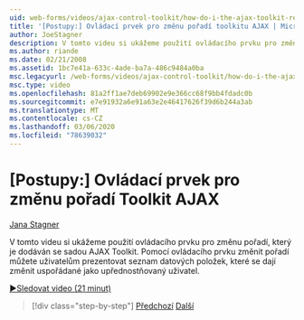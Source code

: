 ```yaml
---
uid: web-forms/videos/ajax-control-toolkit/how-do-i-the-ajax-toolkit-reorder-control
title: '[Postupy:] Ovládací prvek pro změnu pořadí toolkitu AJAX | Microsoft Docs'
author: JoeStagner
description: V tomto videu si ukážeme použití ovládacího prvku pro změnu pořadí, který je dodáván se sadou AJAX Toolkit. Ovládací prvek změnit pořadí vám umožní prezentovat uživatelům seznam o...
ms.author: riande
ms.date: 02/21/2008
ms.assetid: 1bc7e41a-633c-4ade-ba7a-486c9484a0ba
msc.legacyurl: /web-forms/videos/ajax-control-toolkit/how-do-i-the-ajax-toolkit-reorder-control
msc.type: video
ms.openlocfilehash: 81a2ff1ae7deb69902e9e366cc68f9bb4fdadc0b
ms.sourcegitcommit: e7e91932a6e91a63e2e46417626f39d6b244a3ab
ms.translationtype: MT
ms.contentlocale: cs-CZ
ms.lasthandoff: 03/06/2020
ms.locfileid: "78639032"
---
```

# <a name="how-do-i-the-ajax-toolkit-reorder-control"></a>[Postupy:] Ovládací prvek pro změnu pořadí Toolkit AJAX

[Jana Stagner](https://github.com/JoeStagner)

V tomto videu si ukážeme použití ovládacího prvku pro změnu pořadí, který je dodáván se sadou AJAX Toolkit. Pomocí ovládacího prvku změnit pořadí můžete uživatelům prezentovat seznam datových položek, které se dají změnit uspořádané jako upřednostňovaný uživatel.

[&#9654;Sledovat video (21 minut)](https://channel9.msdn.com/Blogs/ASP-NET-Site-Videos/how-do-i-the-ajax-toolkit-reorder-control)

> [!div class="step-by-step"]
> [Předchozí](how-do-i-use-the-aspnet-ajax-updatepanelanimation-extender.md)
> [Další](utilize-the-ajax-rating-control-in-the-aspnet-toolkit.md)
